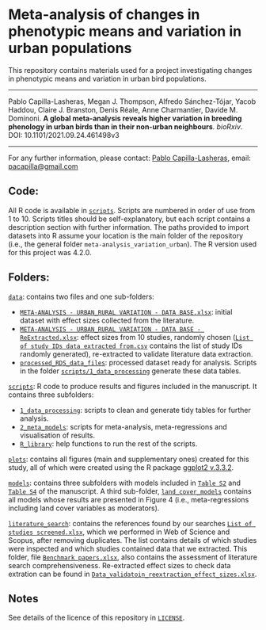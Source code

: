 

# Meta-analysis of changes in phenotypic means and variation in urban populations

This repository contains materials used for a project investigating changes in phenotypic means and variation in urban bird populations.

---

Pablo Capilla-Lasheras, Megan J. Thompson, Alfredo Sánchez-Tójar, Yacob Haddou, Claire J. Branston, Denis Réale, Anne Charmantier, Davide M. Dominoni. **A global meta-analysis reveals higher variation in breeding phenology in urban birds than in their non-urban neighbours**. *bioRxiv*. DOI: 10.1101/2021.09.24.461498v3

---

For any further information, please contact: [Pablo Capilla-Lasheras](https://scholar.google.com/citations?hl=en&user=5JMTO-kAAAAJ&view_op=list_works&sortby=pubdate), email: pacapilla@gmail.com

## Code:

All R code is available in [`scripts`](https://github.com/PabloCapilla/meta-analysis_variation_urban/tree/main/scripts). Scripts are numbered in order of use from 1 to 10. Scripts titles should be self-explanatory, but each script contains a description section with further information. The paths provided to import datasets into R assume your location is the main folder of the repository (i.e., the general folder `meta-analysis_variation_urban`). The R version used for this project was 4.2.0.

## Folders:

[`data`](https://github.com/PabloCapilla/meta-analysis_variation_urban/tree/main/data): contains two files and one sub-folders: 
* [`META-ANALYSIS - URBAN_RURAL VARIATION - DATA BASE.xlsx`](https://github.com/PabloCapilla/meta-analysis_variation_urban/tree/main/data): initial dataset with effect sizes collected from the literature.
* [`META-ANALYSIS - URBAN_RURAL VARIATION - DATA BASE - ReExtracted.xlsx`](https://github.com/PabloCapilla/meta-analysis_variation_urban/tree/main/data): effect sizes from 10 studies, randomly chosen ([`List of study IDs data extracted from.csv`](https://github.com/PabloCapilla/meta-analysis_variation_urban/tree/main/data/) contains the list of study IDs randomly generated), re-extracted to validate literature data extraction.
* [`processed_RDS_data_files`](https://github.com/PabloCapilla/meta-analysis_variation_urban/tree/main/data/processed_RDS_data_files): processed dataset ready for analysis. Scripts in the folder [`scripts/1_data_processing`](https://github.com/PabloCapilla/meta-analysis_variation_urban/tree/main/scripts/1_data_processing) generate these data tables.

[`scripts`](https://github.com/PabloCapilla/meta-analysis_variation_urban/tree/main/scripts/1_data_processing): R code to produce results and figures included in the manuscript. It contains three subfolders:
* [`1_data_processing`](https://github.com/PabloCapilla/meta-analysis_variation_urban/tree/main/scripts/1_data_processing): scripts to clean and generate tidy tables for further analysis.
* [`2_meta_models`](https://github.com/PabloCapilla/meta-analysis_variation_urban/tree/main/scripts/2_meta-models): scripts for meta-analysis, meta-regressions and visualisation of results.
* [`R_library`](https://github.com/PabloCapilla/meta-analysis_variation_urban/tree/main/scripts/R_library): help functions to run the rest of the scripts.

[`plots`](https://github.com/PabloCapilla/meta-analysis_variation_urban/tree/main/plots): contains all figures (main and supplementary ones) created for this study, all of which were created using the R package [ggplot2 v.3.3.2](https://cran.r-project.org/web/packages/ggplot2/index.html).

[`models`](https://github.com/PabloCapilla/meta-analysis_variation_urban/tree/main/models/): contains three subfolders with models included in [`Table S2`](https://github.com/PabloCapilla/meta-analysis_variation_urban/tree/main/models/Table_S2) and [`Table S4`](https://github.com/PabloCapilla/meta-analysis_variation_urban/tree/main/models/Table_S4) of the manuscript. A third sub-folder, [`land_cover_models`](https://github.com/PabloCapilla/meta-analysis_variation_urban/tree/main/models/land_cover_models) contains all models whose results are presented in Figure 4 (i.e., meta-regressions including land cover variables as moderators).

[`literature_search`](https://github.com/PabloCapilla/meta-analysis_variation_urban/tree/main/literature_search): contains the references found by our searches [`List of studies screened.xlsx`](https://github.com/PabloCapilla/meta-analysis_variation_urban/tree/main/literature_search), which we performed in Web of Science and Scopus, after removing duplicates. The list contains details of which studies were inspected and which studies contained data that we extracted. This folder, file [`Benchmark papers.xlsx`](https://github.com/PabloCapilla/meta-analysis_variation_urban/tree/main/literature_search), also contains the assessment of literature search comprehensiveness. Re-extracted effect sizes to check data extration can be found in [`Data_validatoin_reextraction_effect_sizes.xlsx`](https://github.com/PabloCapilla/meta-analysis_variation_urban/tree/master/literature_search).

## Notes

See details of the licence of this repository in [`LICENSE`](https://github.com/PabloCapilla/meta-analysis_variation_urban/blob/main/LICENSE).
